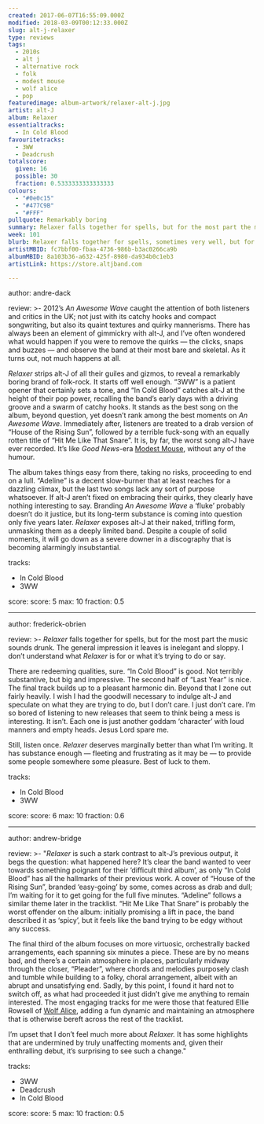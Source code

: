 ```yaml
---
created: 2017-06-07T16:55:09.000Z
modified: 2018-03-09T00:12:33.000Z
slug: alt-j-relaxer
type: reviews
tags:
  - 2010s
  - alt j
  - alternative rock
  - folk
  - modest mouse
  - wolf alice
  - pop
featuredimage: album-artwork/relaxer-alt-j.jpg
artist: alt-J
album: Relaxer
essentialtracks:
  - In Cold Blood
favouritetracks:
  - 3WW
  - Deadcrush
totalscore:
  given: 16
  possible: 30
  fraction: 0.5333333333333333
colours:
  - "#0e0c15"
  - "#477C9B"
  - "#FFF"
pullquote: Remarkably boring
summary: Relaxer falls together for spells, but for the most part the music sounds drunk. The general impression it leaves is inelegant and sloppy. I don’t understand what Relaxer is for or what it’s trying to do or say.
week: 101
blurb: Relaxer falls together for spells, sometimes very well, but for the most part the music sounds drunk. The general impression it leaves is inelegant and sloppy.
artistMBID: fc7bbf00-fbaa-4736-986b-b3ac0266ca9b
albumMBID: 8a103b36-a632-425f-8980-da934b0c1eb3
artistLink: https://store.altjband.com

---
```


author: andre-dack

review: >-
  2012’s *An Awesome Wave* caught the attention of both listeners and critics in the UK; not just with its catchy hooks and compact songwriting, but also its quaint textures and quirky mannerisms. There has always been an element of gimmickry with alt-J, and I’ve often wondered what would happen if you were to remove the quirks — the clicks, snaps and buzzes — and observe the band at their most bare and skeletal. As it turns out, not much happens at all. 
  
  *Relaxer* strips alt-J of all their guiles and gizmos, to reveal a remarkably boring brand of folk-rock. It starts off well enough. “3WW” is a patient opener that certainly sets a tone, and “In Cold Blood” catches alt-J at the height of their pop power, recalling the band’s early days with a driving groove and a swarm of catchy hooks. It stands as the best song on the album, beyond question, yet doesn’t rank among the best moments on *An Awesome Wave*. Immediately after, listeners are treated to a drab version of “House of the Rising Sun”, followed by a terrible fuck-song with an equally rotten title of “Hit Me Like That Snare”. It is, by far, the worst song alt-J have ever recorded. It’s like *Good News*-era [Modest Mouse](/reviews/modest-mouse-the-moon-and-antarctica/), without any of the humour. 
  
  The album takes things easy from there, taking no risks, proceeding to end on a lull. “Adeline” is a decent slow-burner that at least reaches for a dazzling climax, but the last two songs lack any sort of purpose whatsoever. If alt-J aren’t fixed on embracing their quirks, they clearly have nothing interesting to say. Branding *An Awesome Wave* a ‘fluke’ probably doesn’t do it justice, but its long-term substance is coming into question only five years later. *Relaxer* exposes alt-J at their naked, trifling form, unmasking them as a deeply limited band. Despite a couple of solid moments, it will go down as a severe downer in a discography that is becoming alarmingly insubstantial.

tracks:
  - In Cold Blood
  - ­3WW

score:
  score: 5
  max: 10
  fraction: 0.5

---
author: frederick-obrien

review: >-
  *Relaxer* falls together for spells, but for the most part the music sounds drunk. The general impression it leaves is inelegant and sloppy. I don’t understand what *Relaxer* is for or what it’s trying to do or say. 
  
  There are redeeming qualities, sure. “In Cold Blood” is good. Not terribly substantive, but big and impressive. The second half of “Last Year” is nice. The final track builds up to a pleasant harmonic din. Beyond that I zone out fairly heavily. I wish I had the goodwill necessary to indulge alt-J and speculate on what they are trying to do, but I don’t care. I just don’t care. I’m so bored of listening to new releases that seem to think being a mess is interesting. It isn’t. Each one is just another goddam ‘character’ with loud manners and empty heads. Jesus Lord spare me. 
  
  Still, listen once. *Relaxer* deserves marginally better than what I’m writing. It has substance enough — fleeting and frustrating as it may be — to provide some people somewhere some pleasure. Best of luck to them.

tracks:
  - In Cold Blood
  - ­3WW

score:
  score: 6
  max: 10
  fraction: 0.6

---
author: andrew-bridge

review: >-
  "*Relaxer* is such a stark contrast to alt-J’s previous output, it begs the question: what happened here? It’s clear the band wanted to veer towards something poignant for their ‘difficult third album’, as only “In Cold Blood” has all the hallmarks of their previous work. A cover of “House of the Rising Sun”, branded ‘easy-going’ by some, comes across as drab and dull; I’m waiting for it to get going for the full five minutes. “Adeline” follows a similar theme later in the tracklist. “Hit Me Like That Snare” is probably the worst offender on the album: initially promising a lift in pace, the band described it as ‘spicy’, but it feels like the band trying to be edgy without any success. 
  
  The final third of the album focuses on more virtuosic, orchestrally backed arrangements, each spanning six minutes a piece. These are by no means bad, and there’s a certain atmosphere in places, particularly midway through the closer, “Pleader”, where chords and melodies purposely clash and tumble while building to a folky, choral arrangement, albeit with an abrupt and unsatisfying end. Sadly, by this point, I found it hard not to switch off, as what had proceeded it just didn’t give me anything to remain interested. The most engaging tracks for me were those that featured Ellie Rowsell of [Wolf Alice](/reviews/wolf-alice-my-love-is-cool/), adding a fun dynamic and maintaining an atmosphere that is otherwise bereft across the rest of the tracklist. 
  
  I’m upset that I don’t feel much more about *Relaxer.* It has some highlights that are undermined by truly unaffecting moments and, given their enthralling debut, it’s surprising to see such a change."

tracks:
  - 3WW
  - ­Deadcrush
  - ­In Cold Blood

score:
  score: 5
  max: 10
  fraction: 0.5
